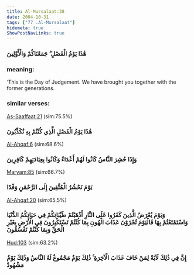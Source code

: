 ```yaml
---
title: Al-Mursalaat:38
date: 2004-10-31
tags: ["77 .Al-Mursalaat"]
hidemeta: true 
ShowPostNavLinks: true 
---
```

### هَٰذَا يَوْمُ الْفَصْلِ ۖ جَمَعْنَاكُمْ وَالْأَوَّلِينَ
### meaning: 
‘This is the Day of Judgement. We have brought you together with the former generations.
### similar verses: 

[As-Saaffaat:21](/37/21) (sim:75.5%)

### هَٰذَا يَوْمُ الْفَصْلِ الَّذِي كُنْتُمْ بِهِ تُكَذِّبُونَ

[Al-Ahqaf:6](/46/6) (sim:68.6%)

### وَإِذَا حُشِرَ النَّاسُ كَانُوا لَهُمْ أَعْدَاءً وَكَانُوا بِعِبَادَتِهِمْ كَافِرِينَ

[Maryam:85](/19/85) (sim:66.7%)

### يَوْمَ نَحْشُرُ الْمُتَّقِينَ إِلَى الرَّحْمَٰنِ وَفْدًا

[Al-Ahqaf:20](/46/20) (sim:65.5%)

### وَيَوْمَ يُعْرَضُ الَّذِينَ كَفَرُوا عَلَى النَّارِ أَذْهَبْتُمْ طَيِّبَاتِكُمْ فِي حَيَاتِكُمُ الدُّنْيَا وَاسْتَمْتَعْتُمْ بِهَا فَالْيَوْمَ تُجْزَوْنَ عَذَابَ الْهُونِ بِمَا كُنْتُمْ تَسْتَكْبِرُونَ فِي الْأَرْضِ بِغَيْرِ الْحَقِّ وَبِمَا كُنْتُمْ تَفْسُقُونَ

[Hud:103](/11/103) (sim:63.2%)

### إِنَّ فِي ذَٰلِكَ لَآيَةً لِمَنْ خَافَ عَذَابَ الْآخِرَةِ ۚ ذَٰلِكَ يَوْمٌ مَجْمُوعٌ لَهُ النَّاسُ وَذَٰلِكَ يَوْمٌ مَشْهُودٌ
